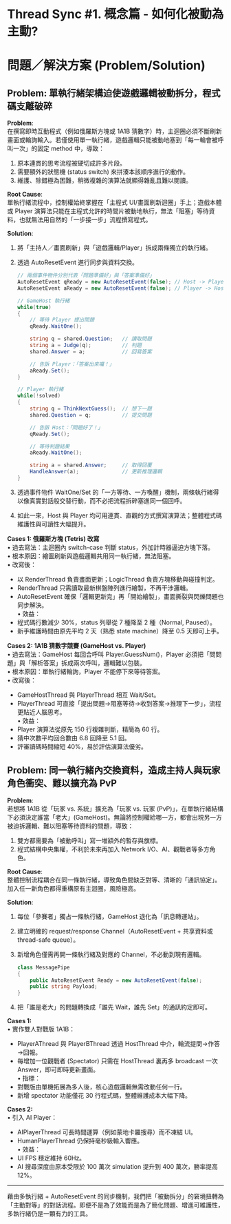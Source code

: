 # Thread Sync #1. 概念篇 - 如何化被動為主動?

# 問題／解決方案 (Problem/Solution)

## Problem: 單執行緒架構迫使遊戲邏輯被動拆分，程式碼支離破碎

**Problem**:  
在撰寫即時互動程式（例如俄羅斯方塊或 1A1B 猜數字）時，主迴圈必須不斷刷新畫面或輪詢輸入。若僅使用單一執行緒，遊戲邏輯只能被動地塞到「每一輪會被呼叫一次」的固定 method 中，導致：

1. 原本連貫的思考流程被硬切成許多片段。  
2. 需要額外的狀態機 (status switch) 來拼湊本該順序進行的動作。  
3. 維護、除錯極為困難，稍微複雜的演算法就顯得雜亂且難以閱讀。

**Root Cause**:  
單執行緒流程中，控制權始終掌握在「主程式 UI/畫面刷新迴圈」手上；遊戲本體或 Player 演算法只能在主程式允許的時間片被動地執行，無法「阻塞」等待資料，也就無法用自然的「一步接一步」流程撰寫程式。

**Solution**:  
1. 將「主持人／畫面刷新」與「遊戲邏輯/Player」拆成兩條獨立的執行緒。  
2. 透過 AutoResetEvent 進行同步與資料交換。  

   ```csharp
   // 兩個事件物件分別代表「問題準備好」與「答案準備好」
   AutoResetEvent qReady = new AutoResetEvent(false); // Host -> Player
   AutoResetEvent aReady = new AutoResetEvent(false); // Player -> Host

   // GameHost 執行緒
   while(true)
   {
       // 等待 Player 提出問題
       qReady.WaitOne();            

       string q = shared.Question;   // 讀取問題
       string a = Judge(q);          // 判題
       shared.Answer = a;            // 回寫答案

       // 告訴 Player：「答案出來囉！」
       aReady.Set();                 
   }

   // Player 執行緒
   while(!solved)
   {
       string q = ThinkNextGuess();  // 想下一題
       shared.Question = q;          // 提交問題

       // 告訴 Host：「問題好了！」
       qReady.Set();                 

       // 等待判題結果
       aReady.WaitOne();             

       string a = shared.Answer;     // 取得回覆
       HandleAnswer(a);              // 更新推理邏輯
   }
   ```

3. 透過事件物件 WaitOne/Set 的「一方等待、一方喚醒」機制，兩條執行緒得以像真實對話般交替行動，而不必把流程拆碎塞進同一個回呼。  
4. 如此一來，Host 與 Player 均可用連貫、直觀的方式撰寫演算法；整體程式碼維護性與可讀性大幅提升。

**Cases 1: 俄羅斯方塊 (Tetris) 改寫**  
• 過去寫法：主迴圈內 switch-case 判斷 status，外加計時器逼迫方塊下落。  
• 根本原因：繪圖刷新與遊戲邏輯共用同一執行緒，無法阻塞。  
• 改寫後：  
  - 以 RenderThread 負責畫面更新；LogicThread 負責方塊移動與碰撞判定。  
  - RenderThread 只需讀取最新棋盤陣列進行繪製，不再干涉邏輯。  
  - AutoResetEvent 確保「邏輯更新完」再「開始繪製」，畫面撕裂與閃爍問題也同步解決。  
• 效益：  
  - 程式碼行數減少 30%，status 列舉從 7 種降至 2 種（Normal, Paused）。  
  - 新手維護時間由原先平均 2 天（熟悉 state machine）降至 0.5 天即可上手。

**Cases 2: 1A1B 猜數字競賽 (GameHost vs. Player)**  
• 過去寫法：GameHost 每回合呼叫 Player.GuessNum()，Player 必須把「問問題」與「解析答案」拆成兩次呼叫，邏輯難以包裝。  
• 根本原因：單執行緒輪詢，Player 不能停下來等待答案。  
• 改寫後：  
  - GameHostThread 與 PlayerThread 相互 Wait/Set。  
  - PlayerThread 可直接「提出問題→阻塞等待→收到答案→推理下一步」，流程更貼近人腦思考。  
• 效益：  
  - Player 演算法從原先 150 行複雜判斷，精簡為 60 行。  
  - 猜中次數平均回合數由 6.8 回降至 5.1 回。  
  - 評審讀碼時間縮短 40%，易於評估演算法優劣。

## Problem: 同一執行緒內交換資料，造成主持人與玩家角色衝突、難以擴充為 PvP

**Problem**:  
若想將 1A1B 從「玩家 vs. 系統」擴充為「玩家 vs. 玩家 (PvP)」，在單執行緒結構下必須決定誰當「老大」(GameHost)。無論將控制權給哪一方，都會出現另一方被迫拆邏輯、難以阻塞等待資料的問題，導致：

1. 雙方都需要為「被動呼叫」寫一堆額外的暫存與旗標。  
2. 程式結構中央集權，不利於未來再加入 Network I/O、AI、觀戰者等多方角色。

**Root Cause**:  
整體控制流程耦合在同一條執行緒，導致角色間缺乏對等、清晰的「通訊協定」。加入任一新角色都得重構原有主迴圈，風險極高。

**Solution**:  
1. 每位「參賽者」獨占一條執行緒，GameHost 退化為「訊息轉運站」。  
2. 建立明確的 request/response Channel（AutoResetEvent + 共享資料或 thread-safe queue）。  
3. 新增角色僅需再開一條執行緒及對應的 Channel，不必動到現有邏輯。  

   ```csharp
   class MessagePipe
   {
       public AutoResetEvent Ready = new AutoResetEvent(false);
       public string Payload;
   }
   ```

4. 把「誰是老大」的問題轉換成「誰先 Wait，誰先 Set」的通訊約定即可。

**Cases 1:**  
• 實作雙人對戰版 1A1B：  
  - PlayerAThread 與 PlayerBThread 透過 HostThread 中介，輪流提問→作答→回報。  
  - 每增加一位觀戰者 (Spectator) 只需在 HostThread 裏再多 broadcast 一次 Answer，即可即時更新畫面。  
• 指標：  
  - 對戰版由單機拓展為多人後，核心遊戲邏輯無需改動任何一行。  
  - 新增 spectator 功能僅花 30 行程式碼，整體維護成本大幅下降。  

**Cases 2:**  
• 引入 AI Player：  
  - AIPlayerThread 可長時間運算（例如蒙地卡羅搜尋）而不凍結 UI。  
  - HumanPlayerThread 仍保持毫秒級輸入響應。  
• 效益：  
  - UI FPS 穩定維持 60Hz。  
  - AI 搜尋深度由原本受限於 100 萬次 simulation 提升到 400 萬次，勝率提高 12%。  

---

藉由多執行緒 + AutoResetEvent 的同步機制，我們把「被動拆分」的窘境扭轉為「主動對等」的對話流程。即便不是為了效能而是為了簡化問題、增進可維護性，多執行緒仍是一顆有力的工具。